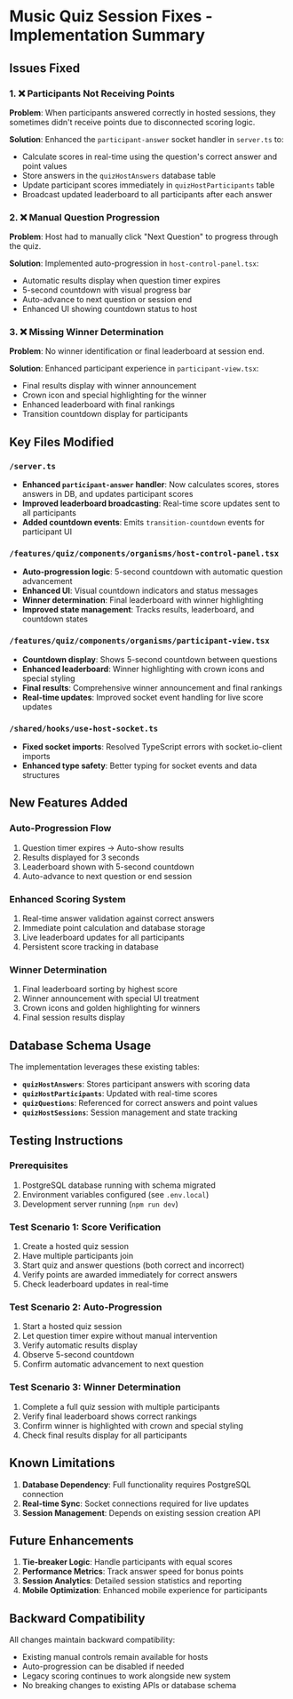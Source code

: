 # Music Quiz Session Fixes - Implementation Summary

## Issues Fixed

### 1. ❌ **Participants Not Receiving Points**
**Problem**: When participants answered correctly in hosted sessions, they sometimes didn't receive points due to disconnected scoring logic.

**Solution**: Enhanced the `participant-answer` socket handler in `server.ts` to:
- Calculate scores in real-time using the question's correct answer and point values
- Store answers in the `quizHostAnswers` database table
- Update participant scores immediately in `quizHostParticipants` table
- Broadcast updated leaderboard to all participants after each answer

### 2. ❌ **Manual Question Progression**
**Problem**: Host had to manually click "Next Question" to progress through the quiz.

**Solution**: Implemented auto-progression in `host-control-panel.tsx`:
- Automatic results display when question timer expires
- 5-second countdown with visual progress bar
- Auto-advance to next question or session end
- Enhanced UI showing countdown status to host

### 3. ❌ **Missing Winner Determination**
**Problem**: No winner identification or final leaderboard at session end.

**Solution**: Enhanced participant experience in `participant-view.tsx`:
- Final results display with winner announcement
- Crown icon and special highlighting for the winner
- Enhanced leaderboard with final rankings
- Transition countdown display for participants

## Key Files Modified

### `/server.ts`
- **Enhanced `participant-answer` handler**: Now calculates scores, stores answers in DB, and updates participant scores
- **Improved leaderboard broadcasting**: Real-time score updates sent to all participants
- **Added countdown events**: Emits `transition-countdown` events for participant UI

### `/features/quiz/components/organisms/host-control-panel.tsx`
- **Auto-progression logic**: 5-second countdown with automatic question advancement
- **Enhanced UI**: Visual countdown indicators and status messages
- **Winner determination**: Final leaderboard with winner highlighting
- **Improved state management**: Tracks results, leaderboard, and countdown states

### `/features/quiz/components/organisms/participant-view.tsx`
- **Countdown display**: Shows 5-second countdown between questions
- **Enhanced leaderboard**: Winner highlighting with crown icons and special styling
- **Final results**: Comprehensive winner announcement and final rankings
- **Real-time updates**: Improved socket event handling for live score updates

### `/shared/hooks/use-host-socket.ts`
- **Fixed socket imports**: Resolved TypeScript errors with socket.io-client imports
- **Enhanced type safety**: Better typing for socket events and data structures

## New Features Added

### Auto-Progression Flow
1. Question timer expires → Auto-show results
2. Results displayed for 3 seconds
3. Leaderboard shown with 5-second countdown
4. Auto-advance to next question or end session

### Enhanced Scoring System
1. Real-time answer validation against correct answers
2. Immediate point calculation and database storage
3. Live leaderboard updates for all participants
4. Persistent score tracking in database

### Winner Determination
1. Final leaderboard sorting by highest score
2. Winner announcement with special UI treatment
3. Crown icons and golden highlighting for winners
4. Final session results display

## Database Schema Usage

The implementation leverages these existing tables:
- **`quizHostAnswers`**: Stores participant answers with scoring data
- **`quizHostParticipants`**: Updated with real-time scores
- **`quizQuestions`**: Referenced for correct answers and point values
- **`quizHostSessions`**: Session management and state tracking

## Testing Instructions

### Prerequisites
1. PostgreSQL database running with schema migrated
2. Environment variables configured (see `.env.local`)
3. Development server running (`npm run dev`)

### Test Scenario 1: Score Verification
1. Create a hosted quiz session
2. Have multiple participants join
3. Start quiz and answer questions (both correct and incorrect)
4. Verify points are awarded immediately for correct answers
5. Check leaderboard updates in real-time

### Test Scenario 2: Auto-Progression
1. Start a hosted quiz session
2. Let question timer expire without manual intervention
3. Verify automatic results display
4. Observe 5-second countdown
5. Confirm automatic advancement to next question

### Test Scenario 3: Winner Determination
1. Complete a full quiz session with multiple participants
2. Verify final leaderboard shows correct rankings
3. Confirm winner is highlighted with crown and special styling
4. Check final results display for all participants

## Known Limitations

1. **Database Dependency**: Full functionality requires PostgreSQL connection
2. **Real-time Sync**: Socket connections required for live updates
3. **Session Management**: Depends on existing session creation API

## Future Enhancements

1. **Tie-breaker Logic**: Handle participants with equal scores
2. **Performance Metrics**: Track answer speed for bonus points
3. **Session Analytics**: Detailed session statistics and reporting
4. **Mobile Optimization**: Enhanced mobile experience for participants

## Backward Compatibility

All changes maintain backward compatibility:
- Existing manual controls remain available for hosts
- Auto-progression can be disabled if needed
- Legacy scoring continues to work alongside new system
- No breaking changes to existing APIs or database schema